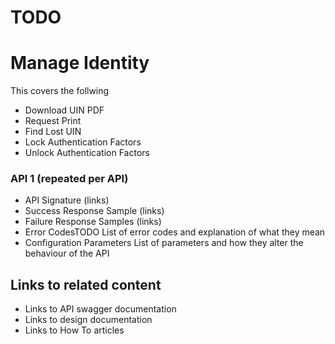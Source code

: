 # TODO

# Manage Identity

This covers the follwing
* Download UIN PDF
* Request Print
* Find Lost UIN
* Lock Authentication Factors
* Unlock Authentication Factors


### API 1 (repeated per API)
* API Signature (links)
* Success Response Sample  (links)
* Failure Response Samples (links)
* Error CodesTODO
    List of error codes and explanation of what they mean
* Configuration Parameters
    List of parameters and how they alter the behaviour of the API

## Links to related content
* Links to API swagger documentation
* Links to design documentation
* Links to How To articles

